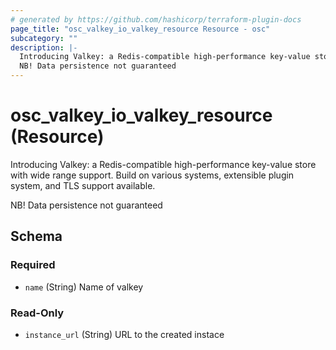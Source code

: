 ```yaml
---
# generated by https://github.com/hashicorp/terraform-plugin-docs
page_title: "osc_valkey_io_valkey_resource Resource - osc"
subcategory: ""
description: |-
  Introducing Valkey: a Redis-compatible high-performance key-value store with wide range support. Build on various systems, extensible plugin system, and TLS support available.
  NB! Data persistence not guaranteed
---
```


# osc_valkey_io_valkey_resource (Resource)

Introducing Valkey: a Redis-compatible high-performance key-value store with wide range support. Build on various systems, extensible plugin system, and TLS support available.

NB! Data persistence not guaranteed



<!-- schema generated by tfplugindocs -->
## Schema

### Required

- `name` (String) Name of valkey

### Read-Only

- `instance_url` (String) URL to the created instace
